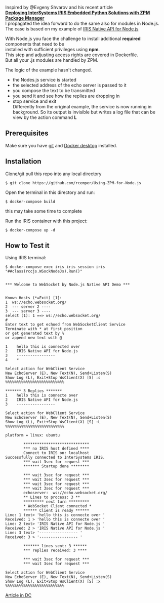 Inspired by  @Evgeny Shvarov  and his recent article  
__[Deploying InterSystems IRIS Embedded Python Solutions with ZPM Package Manager](https://community.intersystems.com/post/deploying-intersystems-iris-embedded-python-solutions-zpm-package-manager)__   
I propagated the idea forward to do the same also for modules in Node.js.  
The case is based on my example of [IRIS Native API for Node.js](https://community.intersystems.com/post/websocket-client-js-iris-native-api-docker-micro-server)    

With Node.js you face the challenge to install additional __required__ components that need to be  
installed with sufficient privileges using __npm__.  
This step and adjusting access rights are covered in Dockerfile.  
But all your .js modules are handled by ZPM.

The logic of the example hasn't changed.  
- the Nodes.js service is started  
- the selected address of the echo server is passed to it  
- you compose the text to be transmitted  
- you send it and see how the replies are dropping in  
- stop service  and exit  
Differently from the original example, the service is now running in  background.
So its output is invisible but writes a log file that can be view by the action command __L__

## Prerequisites
Make sure you have [git](https://git-scm.com/book/en/v2/Getting-Started-Installing-Git) and [Docker desktop](https://www.docker.com/products/docker-desktop) installed.

## Installation 

Clone/git pull this repo into any local directory
```
$ git clone https://github.com/rcemper/Using-ZPM-for-Node.js 
```

Open the terminal in this directory and run:
```
$ docker-compose build
```
this may take some time to complete

Run the IRIS container with this project:
```
$ docker-compose up -d
```

## How to Test it

Using IRIS terminal:
```
$ docker-compose exec iris iris session iris "##class(rccjs.WSockNodeJs).Run()"


*** Welcome to WebSocket by Node.js Native API Demo ***


Known Hosts (*=Exit) [1]:
1  ws://echo.websocket.org/
2  --- server 2 ----
3  --- server 3 ----
select (1): 1 ==> ws://echo.websocket.org/
#
Enter text to get echoed from WebSocketClient Service
Terminate with * at first position
or get generated text by %
or append new text with @

1    hello this is connected over
2    IRIS Native API for Node.js
3    -----------------
4    *

Select action for WebClient Service
New EchoServer (E), New Text(N), Send+Listen(S)
Show Log (L), Exit+Stop WsClient(X) [S] :s
%%%%%%%%%%%%%%%%%%%%%%%%%%

******* 3 Replies *******
1    hello this is connecte over 
2    IRIS Native API for Node.js 
3    ----------------- 

Select action for WebClient Service
New EchoServer (E), New Text(N), Send+Listen(S)
Show Log (L), Exit+Stop WsClient(X) [S] :L
%%%%%%%%%%%%%%%%%%%%%%%%%%

platform = linux: ubuntu

        *****************************
        *** no IRIS host defined ****
        Connect to IRIS on: localhost
Successfully connected to InterSystems IRIS.
        *** wait 3sec for request ***
        ******* Startup done ********

        *** wait 3sec for request ***
        *** wait 3sec for request ***
        *** wait 3sec for request ***
        *** wait 3sec for request ***
        echoserver:  ws://echo.websocket.org/
        ** Lines to process: 3 **
        ********* next turn *********
        * WebSocket Client connected *
        ****** Client is ready ******
Line: 1 text> 'hello this is connecte over '
Received: 1 > 'hello this is connecte over '
Line: 2 text> 'IRIS Native API for Node.js '
Received: 2 > 'IRIS Native API for Node.js '
Line: 3 text> '----------------- '
Received: 3 > '----------------- '

        ******* lines sent: 3 ******
        *** replies received: 3 ****

        *** wait 3sec for request ***
        *** wait 3sec for request ***

Select action for WebClient Service
New EchoServer (E), New Text(N), Send+Listen(S)
Show Log (L), Exit+Stop WsClient(X) [S] :x
%%%%%%%%%%%%%%%%%%%%%%%%%%
```

[Article in DC](https://community.intersystems.com/post/using-zpm-nodejs)
